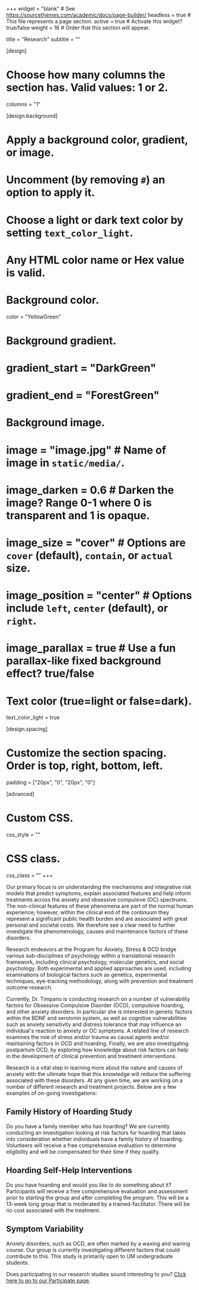+++
widget = "blank"  # See https://sourcethemes.com/academic/docs/page-builder/
headless = true  # This file represents a page section.
active = true  # Activate this widget? true/false
weight = 16  # Order that this section will appear.

title = "Research"
subtitle = ""

[design]
  # Choose how many columns the section has. Valid values: 1 or 2.
  columns = "1"

[design.background]
  # Apply a background color, gradient, or image.
  #   Uncomment (by removing `#`) an option to apply it.
  #   Choose a light or dark text color by setting `text_color_light`.
  #   Any HTML color name or Hex value is valid.

  # Background color.
   color = "YellowGreen"
  
  # Background gradient.
  # gradient_start = "DarkGreen"
  # gradient_end = "ForestGreen"
  
  # Background image.
  # image = "image.jpg"  # Name of image in `static/media/`.
  # image_darken = 0.6  # Darken the image? Range 0-1 where 0 is transparent and 1 is opaque.
  # image_size = "cover"  #  Options are `cover` (default), `contain`, or `actual` size.
  # image_position = "center"  # Options include `left`, `center` (default), or `right`.
  # image_parallax = true  # Use a fun parallax-like fixed background effect? true/false
  
  # Text color (true=light or false=dark).
  text_color_light = true

[design.spacing]
  # Customize the section spacing. Order is top, right, bottom, left.
  padding = ["20px", "0", "20px", "0"]

[advanced]
 # Custom CSS. 
 css_style = ""
 
 # CSS class.
 css_class = ""
+++

Our primary focus is on understanding the mechanisms and integrative risk models that predict symptoms, explain associated features and help inform treatments across the anxiety and obsessive compulsive (OC) spectrums. The non-clinical features of these phenomena are part of the normal human experience; however, within the clinical end of the continuum they represent a significant public health burden and are associated with great personal and societal costs. We therefore see a clear need to further investigate the phenomenology, causes and maintenance factors of these disorders.

Research endeavors at the Program for Anxiety, Stress & OCD bridge various sub-disciplines of psychology within a translational research framework, including clinical psychology, molecular genetics, and social psychology. Both experimental and applied approaches are used, including examinations of biological factors such as genetics, experimental techniques, eye-tracking methodology, along with prevention and treatment outcome research.

Currently, Dr. Timpano is conducting research on a number of vulnerability factors for Obsessive Compulsive Disorder (OCD), compulsive hoarding, and other anxiety disorders. In particular she is interested in genetic factors within the BDNF and serotonin system, as well as cognitive vulnerabilities such as anxiety sensitivity and distress tolerance that may influence an individual's reaction to anxiety or OC symptoms. A related line of research examines the role of stress and/or trauma as causal agents and/or maintaining factors in OCD and hoarding. Finally, we are also investigating postpartum OCD, by exploring how knowledge about risk factors can help in the development of clinical prevention and treatment interventions.

Research is a vital step in learning more about the nature and causes of anxiety with the ultimate hope that this knowledge will reduce the suffering associated with these disorders. At any given time, we are working on a number of different research and treatment projects. Below are a few examples of on-going investigations:

## Family History of Hoarding Study

Do you have a family member who has hoarding? We are currently conducting an investigation looking at risk factors for hoarding that takes into consideration whether individuals have a family history of hoarding. Volunteers will receive a free comprehensive evaluation to determine eligibility and will be compensated for their time if they qualify.

## Hoarding Self-Help Interventions

Do you have hoarding and would you like to do something about it? Participants will receive a free comprehensive evaluation and assessment prior to starting the group and after completing the program. This will be a 13-week long group that is moderated by a trained-facilitator. There will be no cost associated with the treatment.

## Symptom Variability

Anxiety disorders, such as OCD, are often marked by a waxing and waning course. Our group is currently investigating different factors that could contribute to this. This study is primarily open to UM undergraduate students.

Does participating in our research studies sound interesting to you? [Click here to go to our Participate page](https://paso.psy.miami.edu/participate/index.html). 
